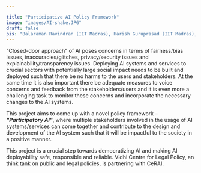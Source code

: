 ```yaml
---

title: "Participative AI Policy Framework"
image: "images/AI-shake.JPG"
draft: false
pis: "Balaraman Ravindran (IIT Madras), Harish Guruprasad (IIT Madras), Ameen Jauhar (Vidhi Centre for Legal Policy)"
---
```


"Closed-door approach" of AI poses concerns in terms of fairness/bias issues, inaccuracies/glitches, privacy/security issues and explainability/transparency issues. Deploying AI systems and services to crucial sectors with potentially large social impact needs to be built and deployed such that there be no harms to the users and stakeholders. At the same time it is also important there be adequate measures to voice concerns and feedback from the stakeholders/users and it is even more a challenging task to monitor these concerns and incorporate the necessary changes to the AI systems.

This project aims to come up with a novel policy framework – <b><i>"Participatory AI"</i></b>, where multiple stakeholders involved in the usage of AI systems/services can come together and contribute to the design and development of the AI system such that it will be impactful to the society in a positive manner.

This project is a crucial step towards democratizing AI and making AI deployability safe, responsible and reliable. Vidhi Centre for Legal Policy, an think tank on public and legal policies, is partnering with CeRAI.